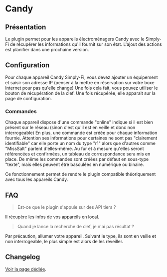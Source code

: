 # Candy

## Présentation

Le plugin permet pour les appareils électroménagers Candy avec le Simply-Fi de récupérer les informations qu'il fournit sur son état.
L'ajout des actions est planifier dans une prochaine version.

## Configuration

Pour chaque appareil Candy Simply-Fi, vous devez ajouter un équipement et saisir son adresse IP (penser à la mettre en réservation sur votre boxe Internet pour pas qu'elle change)
Une fois cela fait, vous pouvez utiliser le bouton de récupération de la clef. Une fois récupérée, elle apparait sur la page de configuration.

### Commandes

Chaque appareil dispose d'une commande "online" indique si il est bien présent sur le réseau (sinon c'est qu'il est en veille et donc non interrogeable)
En plus, une commande est créée pour chaque information fournie. Attention ses informations pour certaines ne sont pas "clairement identifiable" car elle porte un nom du type "r1" alors que d'autres comme "MissSalt" parlent d'elles-même.
Au fur et à mesure qu'elles seront référencées et confirmées, un tableau de correspondance sera mis en place.
De même les commandes sont créées par défaut en sous-type "texte", mais elles peuvent être basculées en numérique ou binaire.

Ce fonctionnement permet de rendre le plugin compatible théoriquement avec tous les appareils Candy.

## FAQ

> Est-ce que le plugin s'appuie sur des API tiers ?

Il récupère les infos de vos appareils en local.

> Quand je lance la recherche de clef, je n'ai pas résultat ?

Par précaution, allumer votre appareil. Suivant le type, ils sont en veille et non interrogeable, le plus simple est alors de les réveiller.

## Changelog

[Voir la page dédiée](changelog.md).
